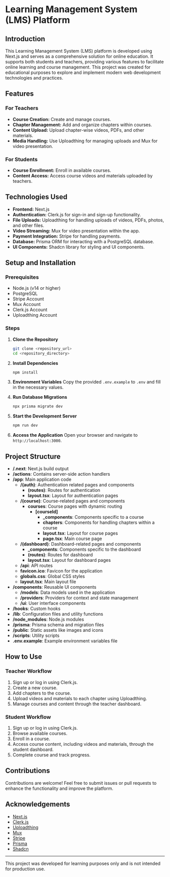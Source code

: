 # Learning Management System (LMS) Platform

## Introduction

This Learning Management System (LMS) platform is developed using Next.js and serves as a comprehensive solution for online education. It supports both students and teachers, providing various features to facilitate online learning and course management. This project was created for educational purposes to explore and implement modern web development technologies and practices.

## Features

### For Teachers
- **Course Creation:** Create and manage courses.
- **Chapter Management:** Add and organize chapters within courses.
- **Content Upload:** Upload chapter-wise videos, PDFs, and other materials.
- **Media Handling:** Use Uploadthing for managing uploads and Mux for video presentation.

### For Students
- **Course Enrollment:** Enroll in available courses.
- **Content Access:** Access course videos and materials uploaded by teachers.

## Technologies Used

- **Frontend:** Next.js
- **Authentication:** Clerk.js for sign-in and sign-up functionality.
- **File Uploads:** Uploadthing for handling uploads of videos, PDFs, photos, and other files.
- **Video Streaming:** Mux for video presentation within the app.
- **Payment Integration:** Stripe for handling payments.
- **Database:** Prisma ORM for interacting with a PostgreSQL database.
- **UI Components:** Shadcn library for styling and UI components.

## Setup and Installation

### Prerequisites
- Node.js (v14 or higher)
- PostgreSQL
- Stripe Account
- Mux Account
- Clerk.js Account
- Uploadthing Account

### Steps

1. **Clone the Repository**
   ```sh
   git clone <repository_url>
   cd <repository_directory>
   ```

2. **Install Dependencies**
   ```sh
   npm install
   ```

3. **Environment Variables**
   Copy the provided `.env.example` to `.env` and fill in the necessary values.

4. **Run Database Migrations**
   ```sh
   npx prisma migrate dev
   ```

5. **Start the Development Server**
   ```sh
   npm run dev
   ```

6. **Access the Application**
   Open your browser and navigate to `http://localhost:3000`.

## Project Structure

- **/.next**: Next.js build output
- **/actions**: Contains server-side action handlers
- **/app**: Main application code
  - **/(auth)**: Authentication related pages and components
    - **(routes)**: Routes for authentication
    - **layout.tsx**: Layout for authentication pages
  - **/(course)**: Course-related pages and components
    - **courses**: Course pages with dynamic routing
      - **[courseId]**
        - **_components**: Components specific to a course
        - **chapters**: Components for handling chapters within a course
        - **layout.tsx**: Layout for course pages
        - **page.tsx**: Main course page
  - **/(dashboard)**: Dashboard-related pages and components
    - **_components**: Components specific to the dashboard
    - **(routes)**: Routes for dashboard
    - **layout.tsx**: Layout for dashboard pages
  - **/api**: API routes
  - **favicon.ico**: Favicon for the application
  - **globals.css**: Global CSS styles
  - **layout.tsx**: Main layout file
- **/components**: Reusable UI components
  - **/models**: Data models used in the application
  - **/providers**: Providers for context and state management
  - **/ui**: User interface components
- **/hooks**: Custom hooks
- **/lib**: Configuration files and utility functions
- **/node_modules**: Node.js modules
- **/prisma**: Prisma schema and migration files
- **/public**: Static assets like images and icons
- **/scripts**: Utility scripts
- **.env.example**: Example environment variables file

## How to Use

### Teacher Workflow
1. Sign up or log in using Clerk.js.
2. Create a new course.
3. Add chapters to the course.
4. Upload videos and materials to each chapter using Uploadthing.
5. Manage courses and content through the teacher dashboard.

### Student Workflow
1. Sign up or log in using Clerk.js.
2. Browse available courses.
3. Enroll in a course.
4. Access course content, including videos and materials, through the student dashboard.
5. Complete course and track progress.

## Contributions

Contributions are welcome! Feel free to submit issues or pull requests to enhance the functionality and improve the platform.



## Acknowledgements

- [Next.js](https://nextjs.org/)
- [Clerk.js](https://clerk.dev/)
- [Uploadthing](https://uploadthing.com/)
- [Mux](https://mux.com/)
- [Stripe](https://stripe.com/)
- [Prisma](https://www.prisma.io/)
- [Shadcn](https://shadcn.dev/)

---

This project was developed for learning purposes only and is not intended for production use.